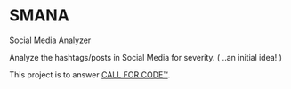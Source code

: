 # SMANA
Social Media Analyzer

Analyze the hashtags/posts in Social Media for severity. ( ..an initial idea! )


This project is to answer [CALL FOR CODE™](https://callforcode.org/).
